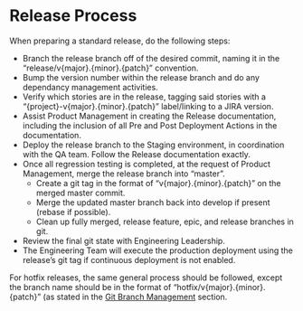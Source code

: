 # Release Process
When preparing a standard release, do the following steps:

- Branch the release branch off of the desired commit, naming it in the “release/v{major}.{minor}.{patch}” convention.
- Bump the version number within the release branch and do any dependancy management activities.
- Verify which stories are in the release, tagging said stories with a “{project}-v{major}.{minor}.{patch}” label/linking to a JIRA version.
- Assist Product Management in creating the Release documentation, including the inclusion of all Pre and Post Deployment Actions in the documentation.
- Deploy the release branch to the Staging environment, in coordination with the QA team. Follow the Release documentation exactly.
- Once all regression testing is completed, at the request of Product Management, merge the release branch into “master”.
    - Create a git tag in the format of “v{major}.{minor}.{patch}” on the merged master commit.
    - Merge the updated master branch back into develop if present (rebase if possible).
    - Clean up fully merged, release feature, epic, and release branches in git.
- Review the final git state with Engineering Leadership.
- The Engineering Team will execute the production deployment using the release’s git tag if continuous deployment is not enabled.

For hotfix releases, the same general process should be followed, except the branch name should be in the format of “hotfix/v{major}.{minor}.{patch}” (as stated in the [Git Branch Management](git-guidelines.md) section.
